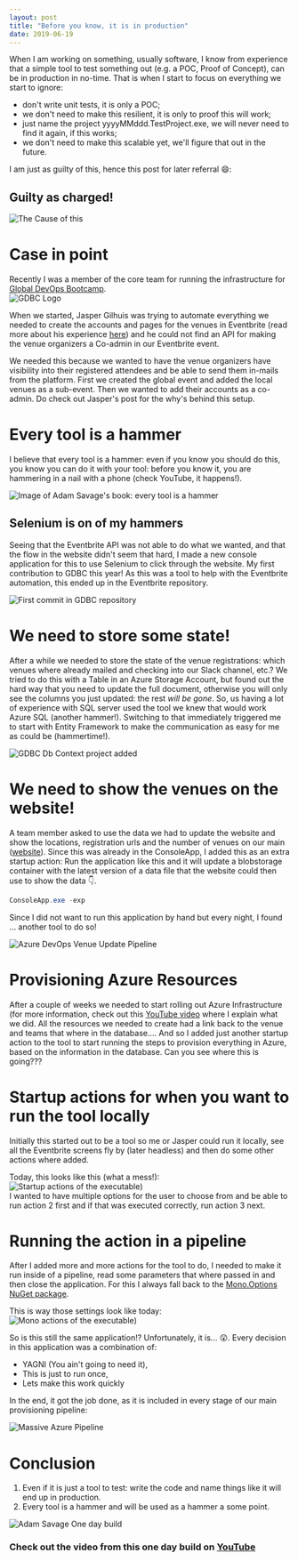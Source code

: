```yaml
---
layout: post
title: "Before you know, it is in production"
date: 2019-06-19
---
```


When I am working on something, usually software, I know from experience that a simple tool to test something out (e.g. a POC, Proof of Concept), can be in production in no-time.
That is when I start to focus on everything we start to ignore: 
* don't write unit tests, it is only a POC;
* we don't need to make this resilient, it is only to proof this will work;
* just name the project yyyyMMddd.TestProject.exe, we will never need to find it again, if this works;
* we don't need to make this scalable yet, we'll figure that out in the future.

I am just as guilty of this, hence this post for later referral :smile:: 

## Guilty as charged!
![The Cause of this](/images/20190619/20190619_08_TheCauseOfThis.png)

# Case in point
Recently I was a member of the core team for running the infrastructure for [Global DevOps Bootcamp](https://www.globaldevopsbootcamp.com).  
![GDBC Logo](/images/20190618/2019-06-18_01_GDBC_Logo.png)

When we started, Jasper Gilhuis was trying to automate everything we needed to create the accounts and pages for the venues in Eventbrite (read more about his experience [here](https://jaspergilhuis.nl/2019/06/18/global-devops-bootcamp-write-up-registration-process/)) and he could not find an API for making the venue organizers a Co-admin in our Eventbrite event.

We needed this because we wanted to have the venue organizers have visibility into their registered attendees and be able to send them in-mails from the platform. First we created the global event and added the local venues as a sub-event. Then we wanted to add their accounts as a co-admin. Do check out Jasper's post for the why's behind this setup.

# Every tool is a hammer
I believe that every tool is a hammer: even if you know you should do this, you know you can do it with your tool: before you know it, you are hammering in a nail with a phone (check YouTube, it happens!).  
  
![Image of Adam Savage's book: every tool is a hammer](/images/20190619/20190619_01_Every_tool_is_a_hammer.jpg)  

## Selenium is on of my hammers
Seeing that the Eventbrite API was not able to do what we wanted, and that the flow in the website didn't seem that hard, I made a new console application for this to use Selenium to click through the website. My first contribution to GDBC this year! As this was a tool to help with the Eventbrite automation, this ended up in the Eventbrite repository.  

![First commit in GDBC repository](/images/20190619/20190619_02_FirstCommit.png)

# We need to store some state!
After a while we needed to store the state of the venue registrations: which venues where already mailed and checking into our Slack channel, etc.? We tried to do this with a Table in an Azure Storage Account, but found out the hard way that you need to update the full document, otherwise you will only see the columns you just updated: the rest *will be gone*. So, us having a lot of experience with SQL server used the tool we knew that would work Azure SQL (another hammer!). Switching to that immediately triggered me to start with Entity Framework to make the communication as easy for me as could be (hammertime!). 

![GDBC Db Context project added](/images/20190619/20190619_03_DBContext.png)  

# We need to show the venues on the website!
A team member asked to use the data we had to update the website and show the locations, registration urls and the number of venues on our main ([website](https://www.globaldevopsbootcamp.com)). Since this was already in the ConsoleApp, I added this as an extra startup action: Run the application like this and it will update a blobstorage container with the latest version of a data file that the website could then use to show the data 👇.

``` c#
ConsoleApp.exe -exp
```
  
Since I did not want to run this application by hand but every night, I found ... another tool to do so! 

![Azure DevOps Venue Update Pipeline](/images/20190619/20190619_04_VenueUpdatePipeline.png)  

# Provisioning Azure Resources

After a couple of weeks we needed to start rolling out Azure Infrastructure (for more information, check out this [YouTube video](https://www.youtube.com/watch?v=VPKNvE9Lnpk&list=PLCnpc4jNC9lBPR65GtrXYMXyge4VKll9l&index=7&t=2s) where I explain what we did. All the resources we needed to create had a link back to the venue and teams that where in the database.... And so I added just another startup action to the tool to start running the steps to provision everything in Azure, based on the information in the database. Can you see where this is going???

# Startup actions for when you want to run the tool locally
Initially this started out to be a tool so me or Jasper could run it locally, see all the Eventbrite screens fly by (later headless) and then do some other actions where added.

Today, this looks like this (what a mess!):  
![Startup actions of the executable](/images/20190619/20190619_05_Actions.png))  
I wanted to have multiple options for the user to choose from and be able to run action 2 first and if that was executed correctly, run action 3 next. 

# Running the action in a pipeline
After I added more and more actions for the tool to do, I needed to make it run inside of a pipeline, read some parameters that where passed in and then close the application. For this I always fall back to the [Mono.Options NuGet package](https://github.com/xamarin/XamarinComponents/tree/master/XPlat/Mono.Options).

This is way those settings look like today:  
![Mono actions of the executable](/images/20190619/20190619_06_Actions.png)) 

So is this still the same application!? Unfortunately, it is... 😲. Every decision in this application was a combination of:
* YAGNI (You ain't going to need it),
* This is just to run once,
* Lets make this work quickly

In the end, it got the job done, as it is included in every stage of our main provisioning pipeline: 

![Massive Azure Pipeline](/images/20190619/20190619_07_MassivePipeline.png)  

# Conclusion

1. Even if it is just a tool to test: write the code and name things like it will end up in production.
1. Every tool is a hammer and will be used as a hammer a some point.

![Adam Savage One day build](/images/20190619/20190619_02_AdamSavageOneDayBuild.jpg)  
### Check out the video from this one day build on [YouTube](https://www.youtube.com/watch?time_continue=3&v=G7MDrUG4cws)